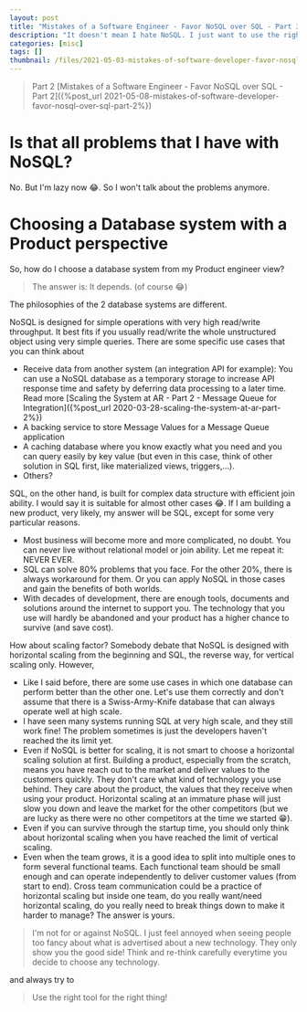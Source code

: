 ```yaml
---
layout: post
title: "Mistakes of a Software Engineer - Favor NoSQL over SQL - Part 3"
description: "It doesn't mean I hate NoSQL. I just want to use the right tool for the right job..."
categories: [misc]
tags: []
thumbnail: /files/2021-05-03-mistakes-of-software-developer-favor-nosql-over-sql-part-1/sql-nosql.png
---
```


> Part 2 [Mistakes of a Software Engineer - Favor NoSQL over SQL - Part 2]({%post_url 2021-05-08-mistakes-of-software-developer-favor-nosql-over-sql-part-2%})

# Is that all problems that I have with NoSQL?

No. But I'm lazy now 😂. So I won't talk about the problems anymore.

# Choosing a Database system with a Product perspective

So, how do I choose a database system from my Product engineer view?

> The answer is: It depends. (of course 😂)

The philosophies of the 2 database systems are different.

NoSQL is designed for simple operations with very high read/write throughput. It best fits if you
usually read/write the whole unstructured object using very simple queries. There are some specific
use cases that you can think about
- Receive data from another system (an integration API for example): You can use a NoSQL database as
  a temporary storage to increase API response time and safety by deferring data processing to a
  later time.
  Read more
  [Scaling the System at AR - Part 2 - Message Queue for Integration]({%post_url 2020-03-28-scaling-the-system-at-ar-part-2%})
- A backing service to store Message Values for a Message Queue application
- A caching database where you know exactly what you need and you can query easily by key value
  (but even in this case, think of other solution in SQL first, like materialized views,
  triggers,...).
- Others?

<!-- more -->

SQL, on the other hand, is built for complex data structure with efficient join ability. I would say
it is suitable for almost other cases 😂. If I am building a new product, very likely,
my answer will be SQL, except for some very particular reasons.

- Most business will become more and more complicated, no doubt. You can never live without
  relational model or join ability. Let me repeat it: NEVER EVER.
- SQL can solve 80% problems that you face. For the other 20%, there is always workaround for them.
  Or you can apply NoSQL in those cases and gain the benefits of both worlds.
- With decades of development, there are enough tools, documents and solutions around the internet
  to support you. The technology that you use will hardly be abandoned and your product has a higher
  chance to survive (and save cost).

How about scaling factor? Somebody debate that NoSQL is designed with horizontal scaling from the beginning
and SQL, the reverse way, for vertical scaling only. However,

- Like I said before, there are some use cases in which one database can perform better than
  the other one. Let's use them correctly and don't assume that there is a
  Swiss-Army-Knife database that can always operate well at high scale.
- I have seen many systems running SQL at very high scale, and they still work fine!
The problem sometimes is just the developers haven't reached the its limit yet.
- Even if NoSQL is better for scaling, it is not smart to choose a horizontal scaling solution at first.
Building a product, especially from the scratch, means you have reach out to the market and deliver
  values to the customers quickly. They don't care what kind of technology you use behind. They
  care about the product, the values that they receive when using your product. Horizontal scaling
  at an immature phase will just slow you down and leave the market for the other competitors
  (but we are lucky as there were no other competitors at the time we started 😁).
- Even if you can survive through the startup time, you should only think about horizontal scaling
when you have reached the limit of vertical scaling.
- Even when the team grows, it is a good idea to split into multiple ones to form several functional
  teams. Each functional team should be small enough and can operate independently to deliver customer
  values (from start to end). Cross team communication could be a practice of horizontal scaling
  but inside one team, do you really want/need horizontal scaling, do you really need to break
  things down to make it harder to manage? The answer is yours.

> I'm not for or against NoSQL. I just feel
> annoyed when seeing people too fancy about what is advertised about a new technology.
> They only show you the good side! Think and re-think carefully everytime you decide to choose any
> technology.

and always try to

> Use the right tool for the right thing!
